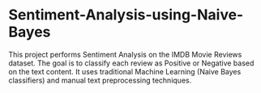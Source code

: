 # Sentiment-Analysis-using-Naive-Bayes
This project performs Sentiment Analysis on the IMDB Movie Reviews dataset. The goal is to classify each review as Positive or Negative based on the text content. It uses traditional Machine Learning (Naive Bayes classifiers) and manual text preprocessing techniques.

